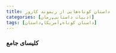 ```yaml
---
title: داستان‌ کوتاه‌هایی از ریموند کارور
categories: [ادبیات داستانی,رمان]
tags: [داستان کوتاه,آمریکا,داستان]
---
```


### کلیسای جامع